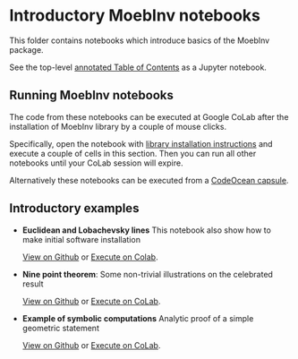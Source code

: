 # Introductory MoebInv notebooks
This folder contains notebooks which introduce basics of the MoebInv package. 

See the top-level [annotated Table of Contents](https://github.com/vvkisil/MoebInv-notebooks/blob/master/Table%20of%20contents.ipynb) as a Jupyter notebook.


## Running MoebInv notebooks
The code from these notebooks can be executed at Google CoLab after the installation of MoebInv library by a couple of mouse clicks.

Specifically, open the notebook with [library installation instructions](https://colab.research.google.com/github/vvkisil/MoebInv-notebooks/blob/master/Introduction/Euclidean_and_Lobachevsky_lines.ipynb#Installing-required-software) and execute a couple of cells in this section. Then you can run all other notebooks until your CoLab session will expire.

Alternatively these notebooks can be executed from  a [CodeOcean capsule](https://codeocean.com/capsule/7952650/tree).


## Introductory examples

+ **Euclidean and Lobachevsky lines** This notebook also show how to make initial software installation

   [View on Github](https://github.com/vvkisil/MoebInv-notebooks/blob/master/Introduction/Euclidean_and_Lobachevsky_lines.ipynb) or [Execute on Colab](https://colab.research.google.com/github/vvkisil/MoebInv-notebooks/blob/master/Introduction/Euclidean_and_Lobachevsky_lines.ipynb).

+ **Nine point theorem**: Some non-trivial illustrations on the celebrated result

   [View on
  Github](https://github.com/vvkisil/MoebInv-notebooks/blob/master/Introduction/Nine_point_theorem.ipynb)
or  [Execute on CoLab](https://colab.research.google.com/github/vvkisil/MoebInv-notebooks/blob/master/Introduction/Nine_point_theorem.ipynb).

* **Example of symbolic computations** Analytic proof of a simple geometric statement

   [View on
  Github](https://github.com/vvkisil/MoebInv-notebooks/blob/master/Introduction/Example_of_symbolic_computations.ipynb)
or  [Execute on CoLab](https://colab.research.google.com/github/vvkisil/MoebInv-notebooks/blob/master/Introduction/Example_of_symbolic_computations.ipynb).

